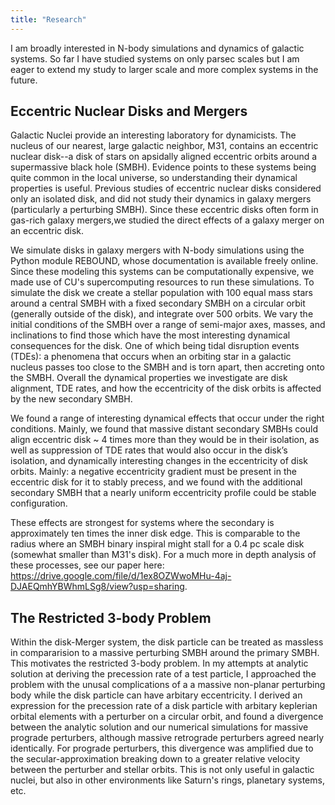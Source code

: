 ```yaml
---
title: "Research"
---
```

I am broadly interested in N-body simulations and dynamics of galactic systems.  So far I have studied systems on only parsec scales but I am eager to extend my study to larger scale and more complex systems in the future.

## Eccentric Nuclear Disks and Mergers
Galactic Nuclei provide an interesting laboratory for dynamicists. The nucleus of our nearest, large galactic neighbor, M31, contains an eccentric nuclear disk--a disk of stars on apsidally aligned eccentric orbits around a supermassive black hole (SMBH).  Evidence points to these systems being quite common in the local universe, so understanding their dynamical properties is useful.  Previous studies of eccentric nuclear disks considered only an isolated disk, and did not study their dynamics in galaxy mergers (particularly a perturbing SMBH).  Since these eccentric disks often form in gas-rich galaxy mergers,we studied the direct effects of a galaxy merger on an eccentric disk. 

We simulate disks in galaxy mergers with N-body simulations using the Python module REBOUND, whose documentation is available freely online.  Since these modeling this systems can be computationally expensive, we made use of CU's supercomputing resources to run these simulations. To simulate the disk we create a stellar population with 100 equal mass stars around a central SMBH with a fixed secondary SMBH on a circular orbit (generally outside of the disk), and integrate over 500 orbits. We vary the initial conditions of the SMBH over a range of semi-major axes, masses, and inclinations to find those which have the most interesting dynamical consequences for the disk. One of which being tidal disruption events (TDEs): a phenomena that occurs when an orbiting star in a galactic nucleus passes too close to the SMBH and is torn apart, then accreting onto the SMBH.  Overall the dynamical properties we investigate are disk alignment, TDE rates, and how the eccentricity of the disk orbits is affected by the new secondary SMBH.

We found a range of interesting dynamical effects that occur under the right conditions. Mainly, we found that massive distant secondary SMBHs could align eccentric disk ~ 4 times more than they would be in their isolation, as well as suppression of TDE rates that would also occur in the disk’s isolation, and dynamically interesting changes in the eccentricity of disk orbits. Mainly: a negative eccentricity gradient must be present in the eccentric disk for it to stably precess, and we found with the additional secondary SMBH that a nearly uniform eccentricity profile could be stable configuration.

 These effects are strongest for systems where the secondary is approximately ten times the inner disk edge. This is comparable to the radius where an SMBH binary inspiral might stall for a 0.4 pc scale disk (somewhat smaller than M31's disk). For a much more in depth analysis of these processes, see our paper here: https://drive.google.com/file/d/1ex8OZWwoMHu-4aj-DJAEQmhYBWhmLSg8/view?usp=sharing.

## The Restricted 3-body Problem
Within the disk-Merger system, the disk particle can be treated as massless in compararision to a massive perturbing SMBH around the primary SMBH.  This motivates the restricted 3-body problem.  In my attempts at analytic solution at deriving the precession rate of a test particle, I approached the problem with the unusal complications of a a massive non-planar perturbing body while the disk particle can have arbitary eccentricity. I derived an expression for the precession rate of a disk particle with arbitary keplerian orbital elements with a perturber on a circular orbit, and found a divergence between the analytic solution and our numerical simulations for massive prograde perturbers, although massive retrograde perturbers agreed nearly identically.  For prograde perturbers, this divergence was amplified due to the secular-approximation breaking down to a greater relative velocity between the perturber and stellar orbits.  This is not only useful in galactic nuclei, but also in other environments like Saturn's rings, planetary systems, etc.

